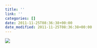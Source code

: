 ```yaml
---
title: ''
link: ''
categories: []
date: 2011-11-25T08:36:38+00:00
date_modified: 2011-11-25T08:36:38+00:00
---
```


![](http://share.hartl.co/instagram/2011-11-25.jpg)